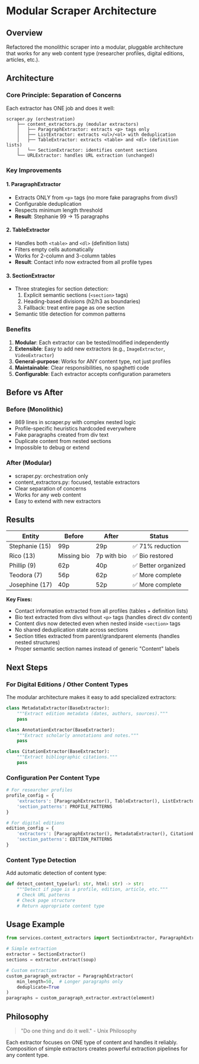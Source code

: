 # Modular Scraper Architecture

## Overview

Refactored the monolithic scraper into a modular, pluggable architecture that works for any web content type (researcher profiles, digital editions, articles, etc.).

## Architecture

### Core Principle: Separation of Concerns

Each extractor has ONE job and does it well:

```
scraper.py (orchestration)
    ├── content_extractors.py (modular extractors)
    │   ├── ParagraphExtractor: extracts <p> tags only
    │   ├── ListExtractor: extracts <ul>/<ol> with deduplication
    │   ├── TableExtractor: extracts <table> and <dl> (definition lists)
    │   └── SectionExtractor: identifies content sections
    └── URLExtractor: handles URL extraction (unchanged)
```

### Key Improvements

#### 1. **ParagraphExtractor**
- Extracts ONLY from `<p>` tags (no more fake paragraphs from divs!)
- Configurable deduplication
- Respects minimum length threshold
- **Result**: Stephanie 99 → 15 paragraphs

#### 2. **TableExtractor**
- Handles both `<table>` and `<dl>` (definition lists)
- Filters empty cells automatically
- Works for 2-column and 3-column tables
- **Result**: Contact info now extracted from all profile types

#### 3. **SectionExtractor**
- Three strategies for section detection:
  1. Explicit semantic sections (`<section>` tags)
  2. Heading-based divisions (h2/h3 as boundaries)
  3. Fallback: treat entire page as one section
- Semantic title detection for common patterns

### Benefits

1. **Modular**: Each extractor can be tested/modified independently
2. **Extensible**: Easy to add new extractors (e.g., `ImageExtractor`, `VideoExtractor`)
3. **General-purpose**: Works for ANY content type, not just profiles
4. **Maintainable**: Clear responsibilities, no spaghetti code
5. **Configurable**: Each extractor accepts configuration parameters

## Before vs After

### Before (Monolithic)
- 869 lines in scraper.py with complex nested logic
- Profile-specific heuristics hardcoded everywhere
- Fake paragraphs created from div text
- Duplicate content from nested sections
- Impossible to debug or extend

### After (Modular)
- scraper.py: orchestration only
- content_extractors.py: focused, testable extractors
- Clear separation of concerns
- Works for any web content
- Easy to extend with new extractors

## Results

| Entity | Before | After | Status |
|--------|--------|-------|--------|
| Stephanie (15) | 99p | 29p | ✅ 71% reduction |
| Rico (13) | Missing bio | 7p with bio | ✅ Bio restored |
| Phillip (9) | 62p | 40p | ✅ Better organized |
| Teodora (7) | 56p | 62p | ✅ More complete |
| Josephine (17) | 40p | 52p | ✅ More complete |

**Key Fixes:**
- Contact information extracted from all profiles (tables + definition lists)
- Bio text extracted from divs without `<p>` tags (handles direct div content)
- Content divs now detected even when nested inside `<section>` tags
- No shared deduplication state across sections
- Section titles extracted from parent/grandparent elements (handles nested structures)
- Proper semantic section names instead of generic "Content" labels

## Next Steps

### For Digital Editions / Other Content Types

The modular architecture makes it easy to add specialized extractors:

```python
class MetadataExtractor(BaseExtractor):
    """Extract edition metadata (dates, authors, sources)."""
    pass

class AnnotationExtractor(BaseExtractor):
    """Extract scholarly annotations and notes."""
    pass

class CitationExtractor(BaseExtractor):
    """Extract bibliographic citations."""
    pass
```

### Configuration Per Content Type

```python
# For researcher profiles
profile_config = {
    'extractors': [ParagraphExtractor(), TableExtractor(), ListExtractor()],
    'section_patterns': PROFILE_PATTERNS
}

# For digital editions
edition_config = {
    'extractors': [ParagraphExtractor(), MetadataExtractor(), CitationExtractor()],
    'section_patterns': EDITION_PATTERNS
}
```

### Content Type Detection

Add automatic detection of content type:

```python
def detect_content_type(url: str, html: str) -> str:
    """Detect if page is a profile, edition, article, etc."""
    # Check URL patterns
    # Check page structure
    # Return appropriate content type
```

## Usage Example

```python
from services.content_extractors import SectionExtractor, ParagraphExtractor

# Simple extraction
extractor = SectionExtractor()
sections = extractor.extract(soup)

# Custom extraction
custom_paragraph_extractor = ParagraphExtractor(
    min_length=50,  # Longer paragraphs only
    deduplicate=True
)
paragraphs = custom_paragraph_extractor.extract(element)
```

## Philosophy

> "Do one thing and do it well." - Unix Philosophy

Each extractor focuses on ONE type of content and handles it reliably. Composition of simple extractors creates powerful extraction pipelines for any content type.

